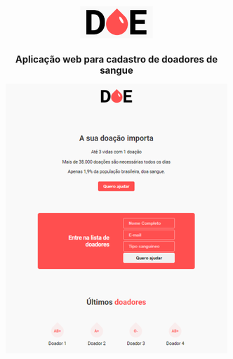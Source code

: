 <h1 align=center>  
  <img src="public/logo.png" width=33%>
</h1>

<h2 align=center>
  Aplicação web para cadastro de doadores de sangue
</h2>

<p align=center>
  <img src=".github/Doe.png" />  
</p>
